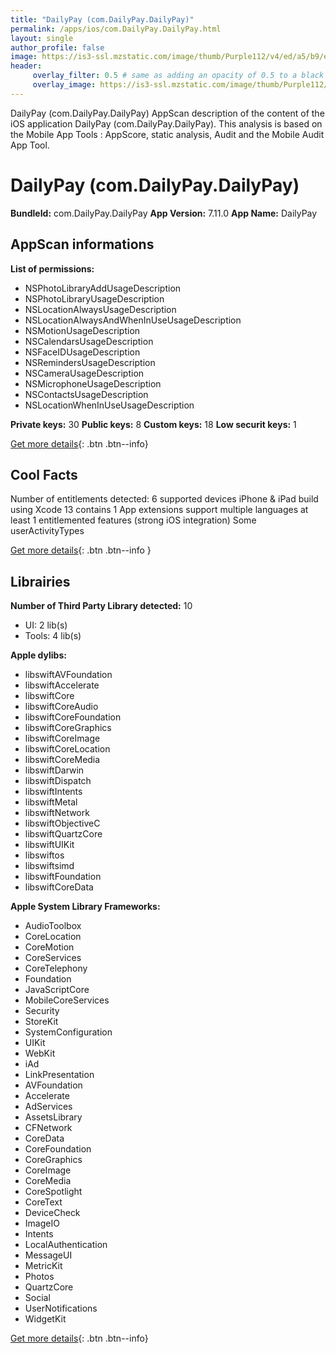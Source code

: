```yaml
---
title: "DailyPay (com.DailyPay.DailyPay)"
permalink: /apps/ios/com.DailyPay.DailyPay.html
layout: single
author_profile: false
image: https://is3-ssl.mzstatic.com/image/thumb/Purple112/v4/ed/a5/b9/eda5b968-4b79-3420-d6f6-b6112e028d54/AppIcon-0-0-1x_U007emarketing-0-0-0-7-0-0-sRGB-0-0-0-GLES2_U002c0-512MB-85-220-0-0.png/512x512bb.jpg
header: 
     overlay_filter: 0.5 # same as adding an opacity of 0.5 to a black background
     overlay_image: https://is3-ssl.mzstatic.com/image/thumb/Purple112/v4/ed/a5/b9/eda5b968-4b79-3420-d6f6-b6112e028d54/AppIcon-0-0-1x_U007emarketing-0-0-0-7-0-0-sRGB-0-0-0-GLES2_U002c0-512MB-85-220-0-0.png/512x512bb.jpg
---
```

DailyPay (com.DailyPay.DailyPay) AppScan description of the content of the iOS application DailyPay (com.DailyPay.DailyPay). This analysis is based on the Mobile App Tools : AppScore, static analysis, Audit and the Mobile Audit App Tool.

# DailyPay (com.DailyPay.DailyPay)

**BundleId:** com.DailyPay.DailyPay
**App Version:** 7.11.0
**App Name:** DailyPay


## AppScan informations 

**List of permissions:** 
- NSPhotoLibraryAddUsageDescription
- NSPhotoLibraryUsageDescription
- NSLocationAlwaysUsageDescription
- NSLocationAlwaysAndWhenInUseUsageDescription
- NSMotionUsageDescription
- NSCalendarsUsageDescription
- NSFaceIDUsageDescription
- NSRemindersUsageDescription
- NSCameraUsageDescription
- NSMicrophoneUsageDescription
- NSContactsUsageDescription
- NSLocationWhenInUseUsageDescription
  
  
**Private keys:** 30
**Public keys:** 8
**Custom keys:** 18
**Low securit keys:** 1
  
[Get more details](/pricing.html){: .btn .btn--info}

## Cool Facts

Number of entitlements detected: 6
supported devices iPhone & iPad
build using Xcode 13
contains 1 App extensions
support multiple languages
at least 1 entitlemented features (strong iOS integration)
Some userActivityTypes
  
[Get more details](/pricing.html){: .btn .btn--info }

## Librairies 
**Number of Third Party Library detected:** 10
- UI: 2 lib(s)
- Tools: 4 lib(s)


**Apple dylibs:**
- libswiftAVFoundation
- libswiftAccelerate
- libswiftCore
- libswiftCoreAudio
- libswiftCoreFoundation
- libswiftCoreGraphics
- libswiftCoreImage
- libswiftCoreLocation
- libswiftCoreMedia
- libswiftDarwin
- libswiftDispatch
- libswiftIntents
- libswiftMetal
- libswiftNetwork
- libswiftObjectiveC
- libswiftQuartzCore
- libswiftUIKit
- libswiftos
- libswiftsimd
- libswiftFoundation
- libswiftCoreData


**Apple System Library Frameworks:**
- AudioToolbox
- CoreLocation
- CoreMotion
- CoreServices
- CoreTelephony
- Foundation
- JavaScriptCore
- MobileCoreServices
- Security
- StoreKit
- SystemConfiguration
- UIKit
- WebKit
- iAd
- LinkPresentation
- AVFoundation
- Accelerate
- AdServices
- AssetsLibrary
- CFNetwork
- CoreData
- CoreFoundation
- CoreGraphics
- CoreImage
- CoreMedia
- CoreSpotlight
- CoreText
- DeviceCheck
- ImageIO
- Intents
- LocalAuthentication
- MessageUI
- MetricKit
- Photos
- QuartzCore
- Social
- UserNotifications
- WidgetKit


  
[Get more details](/pricing.html){: .btn .btn--info}

